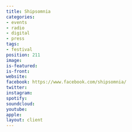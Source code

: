```yaml
---
title: Shipsomnia
categories:
- events
- radio
- digital
- press
tags:
- festival
position: 211
image: 
is-featured: 
is-front: 
website: 
facebook: https://www.facebook.com/shipsomnia/
twitter: 
instagram: 
spotify: 
soundcloud: 
youtube: 
apple: 
layout: client
---
```


